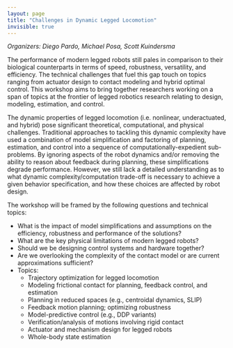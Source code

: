 ```yaml
---
layout: page
title: "Challenges in Dynamic Legged Locomotion"
invisible: true
---
```

<p><i>Organizers: Diego Pardo, Michael Posa, Scott Kuindersma</i></p>

<p>
The performance of modern legged robots still pales in comparison to their
biological counterparts in terms of speed, robustness, versatility, and
efficiency. The technical challenges that fuel this gap touch on topics ranging
from actuator design to contact modeling and hybrid optimal control. This
workshop aims to bring together researchers working on a span of topics at the
frontier of legged robotics research relating to design, modeling, estimation,
and control.
</p>

<p> 
The dynamic properties of legged locomotion (i.e. nonlinear, underactuated,
and hybrid) pose significant theoretical, computational, and physical
challenges. Traditional approaches to tackling this dynamic complexity have
used a combination of model simplification and factoring of planning,
estimation, and control into a sequence of computationally-expedient
sub-problems. By ignoring aspects of the robot dynamics and/or removing the
ability to reason about feedback during planning, these simplifications degrade
performance.  However, we still lack a detailed understanding as to what
dynamic complexity/computation trade-off is necessary to achieve a given
behavior specification, and how these choices are affected by robot design.
</p>


<p>
The workshop will be framed by the following questions and technical topics:
<ul>
<li> What is the impact of model simplifications and assumptions on the efficiency, robustness and
performance of the solutions?
<li>What are the key physical limitations of modern legged robots?
<li>Should we be designing control systems and hardware together?
<li>Are we overlooking the complexity of the contact model or are current approximations sufficient?
<li>Topics:
<ul>
<li>Trajectory optimization for legged locomotion
<li>Modeling frictional contact for planning, feedback control, and estimation
<li>Planning in reduced spaces (e.g., centroidal dynamics, SLIP)
<li>Feedback motion planning; optimizing robustness
<li>Model-predictive control (e.g., DDP variants)
<li>Verification/analysis of motions involving rigid contact
<li>Actuator and mechanism design for legged robots
<li>Whole-body state estimation
</ul>
</ul>
</p>
